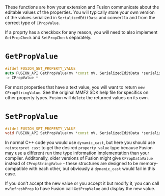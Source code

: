 These functions are how your extension and Fusion communicate about the editable values of the properties.
You will typically store your own version of the values serialized in `SerializedEditData` and convert to and from the correct type of `CPropValue`.

If a proprty has a checkbox for any reason, you will need to also implement `GetPropCheck` and `SetPropCheck` separately.

# `GetPropValue`
```cpp
#ifdef FUSION_GET_PROPERTY_VALUE
auto FUSION_API GetPropValue(mv *const mV, SerializedEditData *serialized_edit_data, std::uint32_t const property_id) noexcept
-> CPropValue *
```
For most properties that have a text value, you will want to return `new CPropStringValue`.
See the original MMF2 SDK help file for specifics on other property types.
Fusion will `delete` the returned values on its own.

# `SetPropValue`
```cpp
#ifdef FUSION_SET_PROPERTY_VALUE
void FUSION_API SetPropValue(mv *const mV, SerializedEditData *serialized_edit_data, std::uint32_t const property_id, CPropValue *const property_value) noexcept
```
In normal C++ code you would use `dynamic_cast`, but here you should use `reinterpret_cast` to get the desired `property_value` type because Fusion may use a different run time type information implementation than your compiler. Additonally, older versions of Fusion might give `CPropDataValue` instead of `CPropStringValue` - these structures are designed to be memory-compatible with each other, but obviously a `dynamic_cast` would fail in this case.

If you don't accept the new value or you accept it but modify it, you can call `mvRefreshProp` to have Fusion call `GetPropValue` and display the new value.
